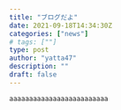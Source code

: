 ```yaml
---
title: "ブログだよ"
date: 2021-09-18T14:34:30Z
categories: ["news"]
# tags: [""]
type: post
author: "yatta47"
description: ""
draft: false
---
```


```code
aaaaaaaaaaaaaaaaaaaaaaaaa
```